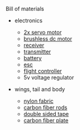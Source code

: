 Bill of materials

- electronics
  - [2x servo motor](https://ardustore.dk/produkt/servo-micro-motor-9g-sg90-1-0kg?gad_source=1&gclid=Cj0KCQjwsaqzBhDdARIsAK2gqnd_lhp3rXboKCH4fV4ddWZy10UAKky09HdeZzROTX2MtQLlUsyKOqwaAomzEALw_wcB)
  - [brushless dc motor](https://holybro.com/products/spare-parts-s500-v2-kit?variant=42986524868797)
  - [receiver](https://www.rapidrcmodels.com/lemon-rx-dsmx-compatible-6-channel-receiver-with-diversity-antenna-lm0034-4044-p.asp)
  - [transmitter](https://www.hobbex.dk/dx6e-6-channel-dsmx-transmitter-spmr6655eu.html?gad_source=1&gclid=Cj0KCQjwsaqzBhDdARIsAK2gqnfWY9HskJ1U_8ECcXd5Tw7PO1vYXpsyk0CXIDsubCXnRWv09sLG1IUaAtOsEALw_wcB)
  - [battery](https://www.amazon.com/Spektrum-11-1V-850mAh-Smart-Battery/dp/B08V8TJPR5/ref=sr_1_3?dib=eyJ2IjoiMSJ9.Y8bFfpbfl8HkKkoU6LXhIqLQbWG-wtFR9RYnhIoLEqPVJLfG2cktXg7rj8sJS21RcaOXXDLfLBecLqfZ7UdG2aOAz1okgyiniJUPq0doXmZfTKoVSotQkzFiZSL71wXbAfve8KHWMAVS7s_v7z8SzKFdWIWe5VCLCR8CLLKbWb33_Nqn1RmMJ48ATHSFQ_dua7YM6eXB18nggoSPkpbUjG2kc9fQHlrsNQxtuZft-XtJnklSioQnS1SjHnJAU8imCJqHmid_w43KHqyMva_dcOaJXAh_fLjWdmU6hfGf0-E.VaC_Nd_PJlvQoIAOJcuJZjNbGl93EmHJzZqfRyiBj64&dib_tag=se&keywords=small+3s+lipo+battery&qid=1712232640&sr=8-3)
  - [esc](https://holybro.com/products/spare-parts-x500-v2-kit?_pos=6&_sid=4144953ff&_ss=r&variant=41591074062525)
  - [flight controller](https://www.aliexpress.com/item/1005001666309617.html?src=google&src=google&albch=shopping&acnt=494-037-6276&slnk=&plac=&mtctp=&albbt=Google_7_shopping&gclsrc=aw.ds&albagn=888888&isSmbAutoCall=false&needSmbHouyi=false&src=google&albch=shopping&acnt=494-037-6276&slnk=&plac=&mtctp=&albbt=Google_7_shopping&gclsrc=aw.ds&albagn=888888&ds_e_adid=&ds_e_matchtype=&ds_e_device=c&ds_e_network=x&ds_e_product_group_id=&ds_e_product_id=en1005001666309617&ds_e_product_merchant_id=109215409&ds_e_product_country=DK&ds_e_product_language=en&ds_e_product_channel=online&ds_e_product_store_id=&ds_url_v=2&albcp=19207365288&albag=&isSmbAutoCall=false&needSmbHouyi=false&gad_source=1&gclid=Cj0KCQjwsaqzBhDdARIsAK2gqnc2zU4DgWRrHCEhKU_R6cFO_kMKA3z5-WipqtHDyr-NHPhIW3twQ24aAtOrEALw_wcB&aff_fcid=0e2876cf940145ea97b68865639ad576-1718272999097-01903-UneMJZVf&aff_fsk=UneMJZVf&aff_platform=aaf&sk=UneMJZVf&aff_trace_key=0e2876cf940145ea97b68865639ad576-1718272999097-01903-UneMJZVf&terminal_id=be3908504b2d49f2b50681cbccc07cc9&afSmartRedirect=y)
  - 5v voltage regulator
 
- wings, tail and body
  - [nylon fabric](https://www.amazon.com/emma-kites-Waterproof-Ultralight-Resistant/dp/B0BYRWW3R2/ref=sr_1_19_sspa?dib=eyJ2IjoiMSJ9.b7AY6RYj1-yUr8j_9sdune40Ae3l3XoLn-S2rS9cx6vjCrTUrZk6iwirSkaDyxKb6GUGLblXMSJ1jAkpsXajXweLwvI3qptwErX5QamgqeemU1Kr4tIrVTGzrLJ5N54anNr3IK2yZTnb48AP1fbB7cf24syd5gMj7EDvmC6xI1FVPri1tLVv4n8rsz-TOjZaDRMfjV9EMQlOvuUvOGwXqybetiNqp7xPZ6x7dGp6CaNf5t9DjnU9KQp3df5MRwlNfMMBS_YOSaP_jNlm6FHTs4y6mOCvU9efKNMvcM1blTE.ndb4F-IK1_gd7pkvXv-rXAJIJx87o5yrJ8VibezuvEs&dib_tag=se&keywords=ripstop%2Bnylon%2Bfabric&qid=1718277814&sr=8-19-spons&sp_csd=d2lkZ2V0TmFtZT1zcF9tdGY&th=1)
  - [carbon fiber rods](https://www.amazon.com/FANCYWING-400MMX-1-0MM-Carbon-Airplane/dp/B09XHGTG3R/ref=sr_1_1_sspa?c=ts&dib=eyJ2IjoiMSJ9.lcCFhnGAASiTFtULvOISVWGlK6CvBfD4kbfieXIfZHT2lIOblxOj8hiaZwHZTNzo0vO9OKDBl2D38KZpgAQtG_XEtxvMC1GRwpeT7yQjwQ-pDCPA1nfHaNMa7MxMLqNqZrMhbqfxGdGgGP4hAk_uVZ4Algg8akaklwrlHNokSOTCxidZlG1VgGb5aCe4rzXmUHBDex55g-lAoML9eYRceRg08Mw_TQs--4ZR0yeww7tunEZ7WO9oHcIlWZpJdIi_FccMvz3AeP5b1WlOGByi4Kddb2FWRf5OARuZDYwzDyo.pIhdbYik69whjWtzDCMADxOLIi8llcCkPUEv0rwsE1w&dib_tag=se&keywords=Carbon%2BFiber%2BRods&qid=1718273055&s=industrial&sr=1-1-spons&ts_id=11260290011&sp_csd=d2lkZ2V0TmFtZT1zcF9hdGY&th=1)
  - [double sided tape](https://dk.rs-online.com/web/p/dobbeltklaebende-tape/0513537?cm_mmc=DK-PLA-DS3A-_-google-_-CSS_DK_DK_Pmax_Test-_--_-513537&matchtype=&&gad_source=1&gclid=Cj0KCQjwsaqzBhDdARIsAK2gqnfBG08V1G4gMRGUAT6UMepOx0UKcUE0e9ykw2aMY5v3TXGSLE2cv18aAt0VEALw_wcB&gclsrc=aw.ds)
  - [carbon fiber plate](https://www.easycomposites.eu/double-sided-high-strength-carbon-fibre-sheet)
